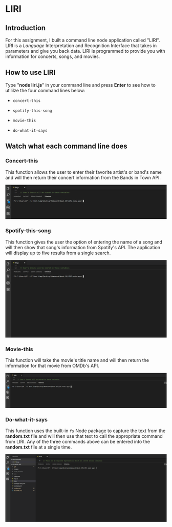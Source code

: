 # LIRI

## Introduction
For this assignment, I built a command line node application called "LIRI".  LIRI is a _Language_ Interpretation and Recognition Interface that takes in parameters and give you back data.  LIRI is programmed to provide you with information for concerts, songs, and movies.

## How to use LIRI
Type "**node liri.js**" in your command line and press **Enter** to see how to utililze the four command lines below:

   * `concert-this`

   * `spotify-this-song`

   * `movie-this`

   * `do-what-it-says`

## Watch what each command line does

### Concert-this
This function allows the user to enter their favorite artist's or band's name and will then return their concert information from the Bands in Town API.

![gif of concert-this](gifs/concert-this.gif)

### Spotify-this-song
This function gives the user the option of entering the name of a song and will then show that song's information from Spotify's API.  The application will display up to five results from a single search.

![Image of spotify-this-song](gifs/spotify-this-song.gif)

### Movie-this
This function will take the movie's title name and will then return the information for that movie from OMDb's API.

![Image of movie-this](gifs/movie-this.gif)

### Do-what-it-says
This function uses the built-in `fs` Node package to capture the text from the **random.txt** file and will then use that text to call the appropriate command from LIRI.  Any of the three commands above can be entered into the **random.txt** file at a single time.

![Image of do-what-it-says](gifs/do-what-it-says.gif)